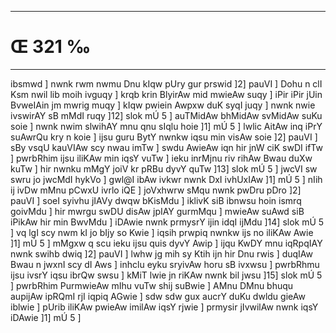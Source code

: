 ___
# Œ 321 ‰
---
ibsmwd ] nwnk rwm nwmu Dnu kIqw pUry gur prswid ]2] pauVI ] Dohu n
clI Ksm nwil lib moih ivguqy ] krqb krin BlyirAw mid mwieAw suqy
] iPir iPir jUin BvweIAin jm mwrig muqy ] kIqw pwiein Awpxw duK
syqI juqy ] nwnk nwie ivswirAY sB mMdI ruqy ]12] slok mÚ 5 ]
auTMidAw bhMidAw svMidAw suKu soie ] nwnk nwim slwihAY mnu qnu sIqlu
hoie ]1] mÚ 5 ] lwlic AitAw inq iPrY suAwrQu kry n koie ] ijsu guru
BytY nwnkw iqsu min visAw soie ]2] pauVI ] sBy vsqU kauVIAw scy nwau
imTw ] swdu AwieAw iqn hir jnW ciK swDI ifTw ] pwrbRhim ijsu
iliKAw min iqsY vuTw ] ieku inrMjnu riv rihAw Bwau duXw kuTw ] hir
nwnku mMgY joiV kr pRBu dyvY quTw ]13] slok mÚ 5 ] jwcVI sw swru jo
jwcMdI hykVo ] gwl@I ibAw ivkwr nwnk DxI ivhUxIAw ]1] mÚ 5 ] nIih
ij ivDw mMnu pCwxU ivrlo iQE ] joVxhwrw sMqu nwnk pwDru pDro ]2]
pauVI ] soeI syivhu jIAVy dwqw bKisMdu ] iklivK siB ibnwsu hoin
ismrq goivMdu ] hir mwrgu swDU disAw jpIAY gurmMqu ] mwieAw suAwd
siB iPikAw hir min BwvMdu ] iDAwie nwnk prmysrY ijin idqI ijMdu
]14] slok mÚ 5 ] vq lgI scy nwm kI jo bIjy so Kwie ] iqsih
prwpiq nwnkw ijs no iliKAw Awie ]1] mÚ 5 ] mMgxw q scu ieku ijsu
quis dyvY Awip ] ijqu KwDY mnu iqRpqIAY nwnk swihb dwiq ]2] pauVI ]
lwhw jg mih sy Ktih ijn hir Dnu rwis ] duqIAw Bwau n jwxnI scy dI
Aws ] inhclu eyku sryivAw horu sB ivxwsu ] pwrbRhmu ijsu ivsrY iqsu
ibrQw swsu ] kMiT lwie jn riKAw nwnk bil jwsu ]15] slok mÚ 5 ]
pwrbRhim PurmwieAw mIhu vuTw shij suBwie ] AMnu DMnu bhuqu aupijAw
ipRQmI rjI iqpiq AGwie ] sdw sdw gux aucrY duKu dwldu gieAw iblwie
] pUrib iliKAw pwieAw imilAw iqsY rjwie ] prmysir jIvwilAw nwnk
iqsY iDAwie ]1] mÚ 5 ]
####

